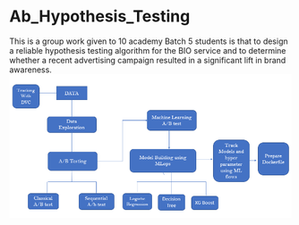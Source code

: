 # Ab_Hypothesis_Testing
This is a group work given to 10 academy Batch 5 students is that  to design a reliable
hypothesis testing algorithm for the BIO service and to determine whether a recent
advertising campaign resulted in a significant lift in brand awareness.
![PIPELINE](./pipeline.png)
